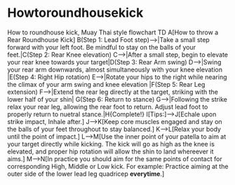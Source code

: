# Howtoroundhousekick
How to roundhouse kick, Muay Thai style
flowchart TD
    A[How to throw a Rear Roundhouse Kick]
    B(Step 1: Lead Foot step)-->|Take a small step forward with your left foot. Be mindful to stay on the balls of your feet.|C(Step 2: Rear Knee elevation)
    C-->|After a small step, begin to elevate your rear knee towards your target|D(Step 3: Rear Arm swing)
    D-->|Swing your rear arm downwards, almost simultaneously with your knee elevation |E(Step 4: Right Hip rotation)
    E-->|Rotate your hips to the right while nearing the climax of your arm swing and knee elevation |F(Step 5: Rear Leg extension)
    F-->|Extend the rear leg directly at the target, striking with the lower half of your shin| G(Step 6: Return to stance)
    G-->|Following the strike relax your rear leg, allowing the rear foot to return. Adjust lead foot to properly return to nuetral stance.|H{Complete!}
    I[Tips:]-->J[Echale upon strike impact, Inhale after.]
    J-->K[Keep core muscles engaged and stay on the balls of your feet throughout to stay balanced.]
    K-->L[Relax your body until the point of impact.]
    L-->M[Use the inner point of your patella to aim at your target directly while kicking. The kick will go as high as the knee is elevated, and proper hip rotation will allow the shin to land whereever it aims.]
    M-->N[In practice you should aim for the same points of contact for corresponding High, Middle or Low kick. For example: Practice aiming at the outer side of the lower lead leg quadricep **everytime**.]
